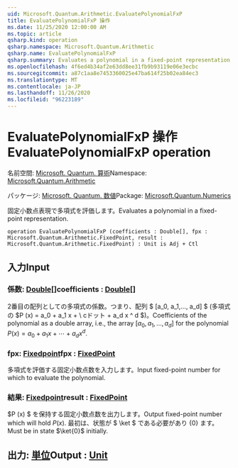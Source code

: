 ```yaml
---
uid: Microsoft.Quantum.Arithmetic.EvaluatePolynomialFxP
title: EvaluatePolynomialFxP 操作
ms.date: 11/25/2020 12:00:00 AM
ms.topic: article
qsharp.kind: operation
qsharp.namespace: Microsoft.Quantum.Arithmetic
qsharp.name: EvaluatePolynomialFxP
qsharp.summary: Evaluates a polynomial in a fixed-point representation.
ms.openlocfilehash: 4f6ed4b34af2e63dd8ee31fb9b93119e06e3ecbc
ms.sourcegitcommit: a87c1aa8e7453360025e47ba614f25b02ea84ec3
ms.translationtype: MT
ms.contentlocale: ja-JP
ms.lasthandoff: 11/26/2020
ms.locfileid: "96223189"
---
```

# <a name="evaluatepolynomialfxp-operation"></a><span data-ttu-id="13175-102">EvaluatePolynomialFxP 操作</span><span class="sxs-lookup"><span data-stu-id="13175-102">EvaluatePolynomialFxP operation</span></span>

<span data-ttu-id="13175-103">名前空間: [Microsoft. Quantum. 算術](xref:Microsoft.Quantum.Arithmetic)</span><span class="sxs-lookup"><span data-stu-id="13175-103">Namespace: [Microsoft.Quantum.Arithmetic](xref:Microsoft.Quantum.Arithmetic)</span></span>

<span data-ttu-id="13175-104">パッケージ: [Microsoft. Quantum. 数値](https://nuget.org/packages/Microsoft.Quantum.Numerics)</span><span class="sxs-lookup"><span data-stu-id="13175-104">Package: [Microsoft.Quantum.Numerics](https://nuget.org/packages/Microsoft.Quantum.Numerics)</span></span>


<span data-ttu-id="13175-105">固定小数点表現で多項式を評価します。</span><span class="sxs-lookup"><span data-stu-id="13175-105">Evaluates a polynomial in a fixed-point representation.</span></span>

```qsharp
operation EvaluatePolynomialFxP (coefficients : Double[], fpx : Microsoft.Quantum.Arithmetic.FixedPoint, result : Microsoft.Quantum.Arithmetic.FixedPoint) : Unit is Adj + Ctl
```


## <a name="input"></a><span data-ttu-id="13175-106">入力</span><span class="sxs-lookup"><span data-stu-id="13175-106">Input</span></span>

### <a name="coefficients--double"></a><span data-ttu-id="13175-107">係数: [Double](xref:microsoft.quantum.lang-ref.double)[]</span><span class="sxs-lookup"><span data-stu-id="13175-107">coefficients : [Double](xref:microsoft.quantum.lang-ref.double)[]</span></span>

<span data-ttu-id="13175-108">2番目の配列としての多項式の係数。つまり、配列 $ [a_0, a_1,..., a_d] $ (多項式の $P (x) = a_0 + a_1 x + \ cドット + a_d x ^ d $)。</span><span class="sxs-lookup"><span data-stu-id="13175-108">Coefficients of the polynomial as a double array, i.e., the array $[a_0, a_1, ..., a_d]$ for the polynomial $P(x) = a_0 + a_1 x + \cdots + a_d x^d$.</span></span>


### <a name="fpx--fixedpoint"></a><span data-ttu-id="13175-109">fpx: [Fixedpoint](xref:Microsoft.Quantum.Arithmetic.FixedPoint)</span><span class="sxs-lookup"><span data-stu-id="13175-109">fpx : [FixedPoint](xref:Microsoft.Quantum.Arithmetic.FixedPoint)</span></span>

<span data-ttu-id="13175-110">多項式を評価する固定小数点数を入力します。</span><span class="sxs-lookup"><span data-stu-id="13175-110">Input fixed-point number for which to evaluate the polynomial.</span></span>


### <a name="result--fixedpoint"></a><span data-ttu-id="13175-111">結果: [Fixedpoint](xref:Microsoft.Quantum.Arithmetic.FixedPoint)</span><span class="sxs-lookup"><span data-stu-id="13175-111">result : [FixedPoint](xref:Microsoft.Quantum.Arithmetic.FixedPoint)</span></span>

<span data-ttu-id="13175-112">$P (x) $ を保持する固定小数点数を出力します。</span><span class="sxs-lookup"><span data-stu-id="13175-112">Output fixed-point number which will hold $P(x)$.</span></span> <span data-ttu-id="13175-113">最初は、状態が $ \ket $ である必要があり {0} ます。</span><span class="sxs-lookup"><span data-stu-id="13175-113">Must be in state $\ket{0}$ initially.</span></span>



## <a name="output--unit"></a><span data-ttu-id="13175-114">出力: [単位](xref:microsoft.quantum.lang-ref.unit)</span><span class="sxs-lookup"><span data-stu-id="13175-114">Output : [Unit](xref:microsoft.quantum.lang-ref.unit)</span></span>

